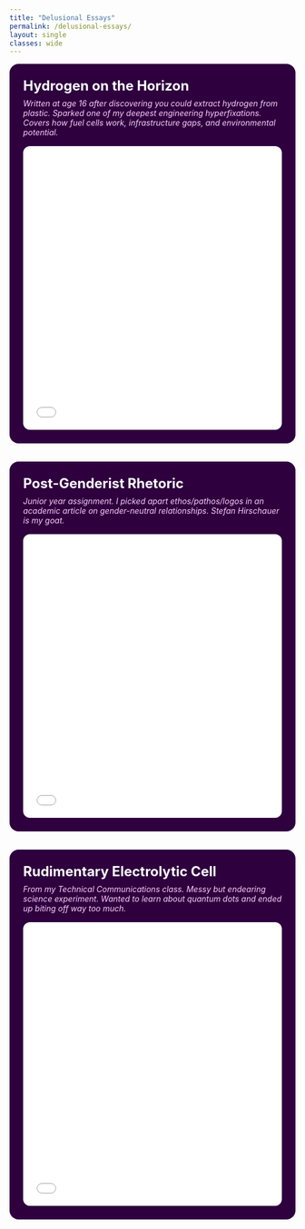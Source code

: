 ```yaml
---
title: "Delusional Essays"
permalink: /delusional-essays/
layout: single
classes: wide
---
```


<style>
.essay-grid {
  display: flex;
  flex-wrap: wrap;
  gap: 2rem;
  justify-content: center;
}

.essay-block {
  background-color: #2e003e;
  color: white;
  border-radius: 1rem;
  padding: 1.5rem;
  max-width: 600px;
  flex: 1 1 400px;
  box-sizing: border-box;
}

.essay-title {
  font-size: 1.5rem;
  font-weight: bold;
  margin-bottom: 0.5rem;
}

.essay-meta {
  font-style: italic;
  color: #ffccff;
  margin-bottom: 1rem;
}

iframe {
  width: 100%;
  height: 500px;
  border: none;
  border-radius: 0.75rem;
}
</style>

<div class="essay-grid">

  <div class="essay-block">
    <div class="essay-title">Hydrogen on the Horizon</div>
    <div class="essay-meta">Written at age 16 after discovering you could extract hydrogen from plastic. Sparked one of my deepest engineering hyperfixations. Covers how fuel cells work, infrastructure gaps, and environmental potential.</div>
    <iframe src="/assets/essays/hydrogen-on-the-horizon.pdf"></iframe>
  </div>

  <div class="essay-block">
    <div class="essay-title">Post-Genderist Rhetoric</div>
    <div class="essay-meta">Junior year assignment. I picked apart ethos/pathos/logos in an academic article on gender-neutral relationships. Stefan Hirschauer is my goat.</div>
    <iframe src="/assets/essays/rhetoric_on_postgenderist_relationships.pdf"></iframe>
  </div>

  <div class="essay-block">
    <div class="essay-title">Rudimentary Electrolytic Cell</div>
    <div class="essay-meta">From my Technical Communications class. Messy but endearing science experiment. Wanted to learn about quantum dots and ended up biting off way too much.</div>
    <iframe src="/assets/essays/rudimentary-electrolytic-cell.pdf"></iframe>
  </div>

</div>
